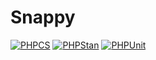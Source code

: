 # Snappy
[![PHPCS](https://github.com/construct-blue/snappy/actions/workflows/phpcs.yml/badge.svg)](https://github.com/construct-blue/snappy/actions/workflows/phpcs.yml)
[![PHPStan](https://github.com/construct-blue/snappy/actions/workflows/phpstan.yml/badge.svg)](https://github.com/construct-blue/snappy/actions/workflows/phpstan.yml)
[![PHPUnit](https://github.com/construct-blue/snappy/actions/workflows/phpunit.yml/badge.svg)](https://github.com/construct-blue/snappy/actions/workflows/phpunit.yml)